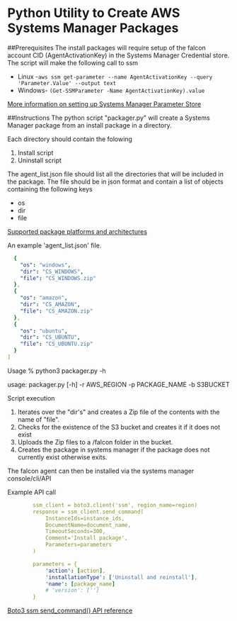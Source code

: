 # Python Utility to Create AWS Systems Manager Packages

##Prerequisites
The install packages will require setup of the falcon account CID (AgentActivationKey) in the Systems Manager Credential store.
The script will make the following call to ssm 
* Linux -`aws ssm get-parameter --name AgentActivationKey --query 'Parameter.Value' --output text`
 * Windows-
 `(Get-SSMParameter -Name AgentActivationKey).value`
 
 [More information on setting up Systems Manager Parameter Store](https://docs.aws.amazon.com/systems-manager/latest/userguide/systems-manager-parameter-store.html)
 
 

##Instructions
The python script "packager.py" will create a Systems Manager package 
from an install package in a directory.

Each directory should contain the folowing
1) Install script
2) Uninstall script


The agent_list.json file should list all the directories that will be included in the package.
The file should be in json format and contain a list of objects containing the following keys 
* os
* dir
* file
 
[Supported package platforms and architectures](https://docs.aws.amazon.com/systems-manager/latest/userguide/distributor.html#what-is-a-package-platforms)

An example 'agent_list.json' file. 
```yaml
  {
    "os": "windows",
    "dir": "CS_WINDOWS",
    "file": "CS_WINDOWS.zip"
  },
  {
    "os": "amazon",
    "dir": "CS_AMAZON",
    "file": "CS_AMAZON.zip"
  },
  {
    "os": "ubuntu",
    "dir": "CS_UBUNTU",
    "file": "CS_UBUNTU.zip"
  }
]
```
Usage
 % python3 packager.py -h
 
 
usage: packager.py [-h] -r AWS_REGION -p PACKAGE_NAME -b S3BUCKET

Script execution

1) Iterates over the "dir's" and creates a Zip file of the contents with the name of "file".
2) Checks for the existence of the S3 bucket and creates it if it does not exist
3) Uploads the Zip files to a /falcon folder in the bucket.
4) Creates the package in systems manager if the package does not currently exist otherwise exits.

The falcon agent can then be installed via the systems manager console/cli/API

Example API call

```yaml
        ssm_client = boto3.client('ssm', region_name=region)
        response = ssm_client.send_command(
            InstanceIds=instance_ids,
            DocumentName=document_name,
            TimeoutSeconds=300,
            Comment='Install package',
            Parameters=parameters
        )

        parameters = {
            'action': [action],
            'installationType': ['Uninstall and reinstall'],
            'name': [package_name]
            # 'version': ['']
        }


```
[Boto3 ssm send_command() API reference](https://boto3.amazonaws.com/v1/documentation/api/latest/reference/services/ssm.html#SSM.Client.send_command)





